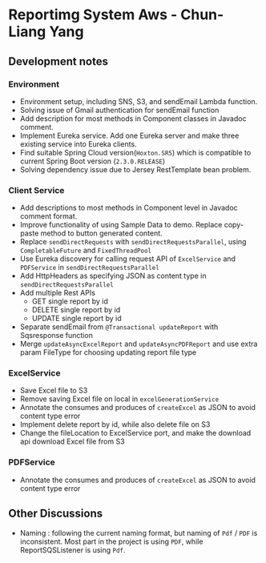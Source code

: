 # Reportimg System Aws - Chun-Liang Yang

## Development notes

### Environment
- Environment setup, including SNS, S3, and sendEmail Lambda function.
- Solving issue of Gmail authentication for sendEmail function
- Add description for most methods in Component classes in Javadoc comment.
- Implement Eureka service. Add one Eureka server and make three existing service into Eureka clients.
- Find suitable Spring Cloud version(`Hoxton.SR5`) which is compatible to current Spring Boot version (`2.3.0.RELEASE`)
- Solving dependency issue due to Jersey RestTemplate bean problem.

### Client Service
- Add descriptions to most methods in Component level in Javadoc comment format.
- Improve functionality of using Sample Data to demo. Replace copy-paste method to button generated content.
- Replace `sendDirectRequests` with `sendDirectRequestsParallel`, using `CompletableFuture` and `FixedThreadPool`
- Use Eureka discovery for calling request API of `ExcelService` and `PDFService` in `sendDirectRequestsParallel`
- Add HttpHeaders as specifying JSON as content type in `sendDirectRequestsParallel`
- Add multiple Rest APIs
    - GET single report by id
    - DELETE single report by id
    - UPDATE single report by id
- Separate sendEmail from `@Transactional updateReport` with Sqsresponse function
- Merge `updateAsyncExcelReport` and `updateAsyncPDFReport` and use extra param FileType for choosing updating report file type

### ExcelService
- Save Excel file to S3
- Remove saving Excel file on local in `excelGenerationService`
- Annotate the consumes and produces of `createExcel` as JSON to avoid content type error
- Implement delete report by id, while also delete file on S3
- Change the fileLocation to ExcelService port, and make the download api download Excel file from S3

### PDFService
- Annotate the consumes and produces of `createExcel` as JSON to avoid content type error

## Other Discussions

- Naming : following the current naming format, but naming of `Pdf` / `PDF` is inconsistent. Most part in the project is using `PDF`, while ReportSQSListener is using `Pdf`.
